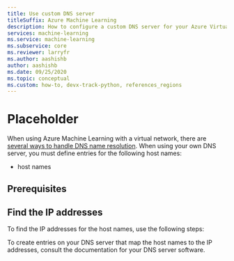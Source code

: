 ```yaml
---
title: Use custom DNS server
titleSuffix: Azure Machine Learning
description: How to configure a custom DNS server for your Azure Virtual Network to resolve Azure Machine Learning hosts.
services: machine-learning
ms.service: machine-learning
ms.subservice: core
ms.reviewer: larryfr
ms.author: aashishb
author: aashishb
ms.date: 09/25/2020
ms.topic: conceptual
ms.custom: how-to, devx-track-python, references_regions
---
```


# Placeholder

When using Azure Machine Learning with a virtual network, there are [several ways to handle DNS name resolution](https://docs.microsoft.com/en-us/azure/virtual-network/virtual-networks-name-resolution-for-vms-and-role-instances). When using your own DNS server, you must define entries for the following host names:

* host names

## Prerequisites

## Find the IP addresses

To find the IP addresses for the host names, use the following steps:

To create entries on your DNS server that map the host names to the IP addresses, consult the documentation for your DNS server software.